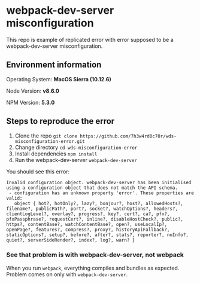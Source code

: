 
# webpack-dev-server misconfiguration

This repo is example of replicated error with error supposed to be a webpack-dev-server misconfiguration.

## Environment information

Operating System: **MacOS Sierra (10.12.6)**

Node Version: **v8.6.0**

NPM Version: **5.3.0**

## Steps to reproduce the error

1. Clone the repo `git clone https://github.com/7h3w4rd0c70r/wds-misconfiguration-error.git`
2. Change directory `cd wds-misconfiguration-error`
3. Install dependencies `npm install`
4. Run the webpack-dev-server `webpack-dev-server`

You should see this error:
```
Invalid configuration object. webpack-dev-server has been initialised using a configuration object that does not match the API schema.
 - configuration has an unknown property 'error'. These properties are valid:
   object { hot?, hotOnly?, lazy?, bonjour?, host?, allowedHosts?, filename?, publicPath?, port?, socket?, watchOptions?, headers?, clientLogLevel?, overlay?, progress?, key?, cert?, ca?, pfx?, pfxPassphrase?, requestCert?, inline?, disableHostCheck?, public?, https?, contentBase?, watchContentBase?, open?, useLocalIp?, openPage?, features?, compress?, proxy?, historyApiFallback?, staticOptions?, setup?, before?, after?, stats?, reporter?, noInfo?, quiet?, serverSideRender?, index?, log?, warn? }
```

### See that problem is with webpack-dev-server, not webpack

When you run `webpack`, everything compiles and bundles as expected. Problem comes on only with `webpack-dev-server`.
